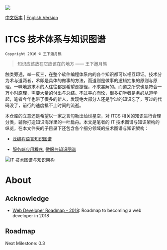 ![](https://parg.co/Uhb)

[中文版本](README.md) | [English Version](./README-en.md)

# ITCS 技术体系与知识图谱

`Copyright 2016 © 王下邀月熊`

> 知识应该放在它应该在的地方
> —— 王下邀月熊

触类旁通，举一反三，在整个软件编程体系内的各个知识都可以相互印证。技术分为术与道两者，术即是具体的做事的方法，而道则是做事的逻辑抽象的原则与原理。一味地追求术的人往往都是希望走捷径，不求甚解的。而道之所求也是符合一万小时原理，需要大量的付出与总结。不过平心而论，很多初学者是务必从道学起，笔者今年也带了很多的新人，发现绝大部分人还是学过的知识忘了，写过的代码没了，前行的速度抵不上时间的流逝。

本仓库的立意还是希望以一家之言勾勒出灿烂星空，对 ITCS 相关的知识进行合理分类，辅你打造知识海洋里的一叶扁舟。本文是笔者的 IT 技术图谱与知识架构的纵览，在本文件夹的子目录下还包含各个细分领域的技术图谱与知识架构：

* [泛编程语言知识图谱](./ServerSideApplication/ServerSideApplication-MindMap.md)

- [服务端应用程序](./ServerSideApplication/ServerSideApplication-MindMap.md), [微服务知识图谱](./ServerSideApplication/ServerSideApplication-MindMap.md#微服务)

![IT 技术图谱与知识架构](https://parg.co/UZ1)

# About

## Acknowledge

* [Web Developer Roadmap - 2018](https://github.com/kamranahmedse/developer-roadmap): Roadmap to becoming a web developer in 2018

## Roadmap

Next Milestone: 0.3
